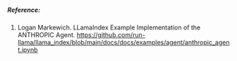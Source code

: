 




##### Reference: 

1. Logan Markewich. LLamaIndex Example Implementation of the ANTHROPIC Agent. https://github.com/run-llama/llama_index/blob/main/docs/docs/examples/agent/anthropic_agent.ipynb

